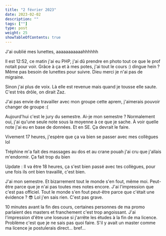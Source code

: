 ```yaml
---
title: "2 février 2023"
date: 2023-02-02
description: ""
tags: [""]
type: post
weight: 25
showTableOfContents: true
---
```


J'ai oublié mes lunettes, aaaaaaaaaaahhhhhh

Il est 12:52, ce matin j'ai eu PHP, j'ai dû prendre en photo tout ce que le prof notait pour voir. Grâce à ça et à mes potes, j'ai tout le cours :) dingue hein ? Même pas besoin de lunettes pour suivre. Dieu merci je n'ai pas de migraine.

Sinon j'ai plus de voix. Là elle est revenue mais quand je tousse elle saute. C'est très drôle, on dirait Zaz.

J'ai pas envie de travailler avec mon groupe cette aprem, j'aimerais pouvoir changer de groupe :(

Aujourd'hui c'est le jury du semestre. Ai-je mon semestre ? Normalement oui, j'ai qu'une seule note sous la moyenne à ce que je sache. À voir quelle note j'ai eu en base de données. Et en SE. Ça devrait le faire.

Vivement 17 heures, j'espère que ça va bien se passer avec mes collègues lol

Tréphine m'a fait des massages au dos et au crane pouah j'ai cru que j'allais m'endormir. Ça fait trop du bien

Update : Il va être 18 heures, ça s'est bien passé avec tes collègues, pour une fois ils ont bien travaillé, c'est bien.

J'ai mon semestre. Et bizarrement tout le monde s'en fout, même moi. Peut-être parce que je n'ai pas toutes mes notes encore. J'ai l'impression que c'est pas officiel. Tout le monde s'en fout peut-être parce que c'était une évidence ? :sunglasses: Lol j'en sais rien. C'est pas grave.

10 minutes avant la fin des cours, certaines personnes de ma promo parlaient des masters et franchement c'est trop angoissant. J'ai l'impression d'être une loseuse si j'arrête les études à la fin de ma licence. Problème c'est que je ne sais pas quoi faire. S'il y avait un master comme ma licence je postulerais direct... bref...